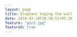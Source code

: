 ```yaml
---
layout: page
title: Elephant huging the wall
date: 2016-02-18T10:58:51+05:30
feature: "pic3.jpg"
featured: true
---
```

